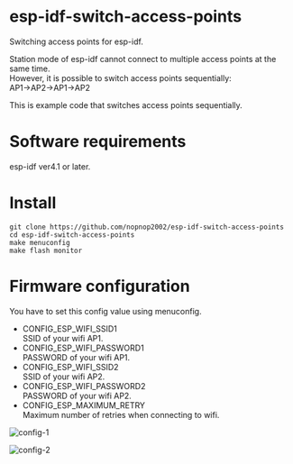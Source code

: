 # esp-idf-switch-access-points
Switching access points for esp-idf.

Station mode of esp-idf cannot connect to multiple access points at the same time.   
However, it is possible to switch access points sequentially:   
AP1->AP2->AP1->AP2   

This is example code that switches access points sequentially.   

# Software requirements
esp-idf ver4.1 or later.   

# Install

```
git clone https://github.com/nopnop2002/esp-idf-switch-access-points
cd esp-idf-switch-access-points
make menuconfig
make flash monitor
```

# Firmware configuration
You have to set this config value using menuconfig.   

- CONFIG_ESP_WIFI_SSID1   
SSID of your wifi AP1.
- CONFIG_ESP_WIFI_PASSWORD1   
PASSWORD of your wifi AP1.
- CONFIG_ESP_WIFI_SSID2   
SSID of your wifi AP2.
- CONFIG_ESP_WIFI_PASSWORD2   
PASSWORD of your wifi AP2.
- CONFIG_ESP_MAXIMUM_RETRY   
Maximum number of retries when connecting to wifi.

![config-1](https://user-images.githubusercontent.com/6020549/101636668-01bee280-3a6f-11eb-961b-9919e1e0eef0.jpg)

![config-2](https://user-images.githubusercontent.com/6020549/101636847-3d59ac80-3a6f-11eb-9324-07919d60ce46.jpg)
